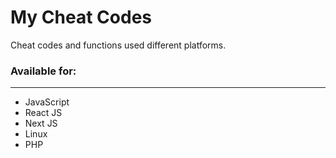 # My Cheat Codes

Cheat codes and functions used different platforms.

### Available for:
---
- JavaScript
- React JS
- Next JS
- Linux
- PHP


  
